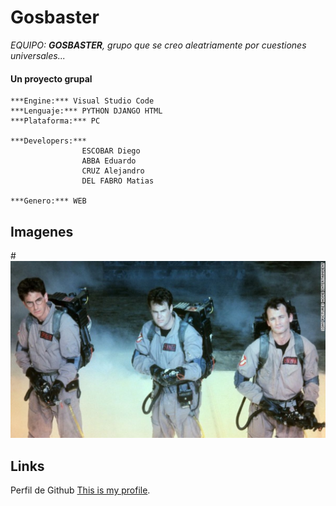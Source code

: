 # Gosbaster
_EQUIPO: **GOSBASTER**, grupo que se creo aleatriamente por cuestiones universales..._
#### Un proyecto grupal
```
***Engine:*** Visual Studio Code
***Lenguaje:*** PYTHON DJANGO HTML
***Plataforma:*** PC

***Developers:*** 
                ESCOBAR Diego
                ABBA Eduardo
                CRUZ Alejandro
                DEL FABRO Matias

***Genero:*** WEB
```
## Imagenes
#![This is a alt text.](/GHOSTBUSTER.png "This is a sample image.")

## Links
Perfil de Github [This is my profile](https://github.com/escobardie/blog_tecno_com_3).

